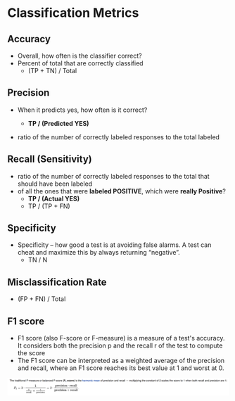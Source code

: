 # Classification Metrics

## Accuracy
- Overall, how often is the classifier correct?
- Percent of total that are correctly classified
    - (TP + TN) / Total 
    
## Precision
- When it predicts yes, how often is it correct?
    - **TP / (Predicted YES)**
    
- ratio of the number of correctly labeled responses to the total labeled

## Recall (Sensitivity)
- ratio of the number of correctly labeled responses to the total that should have been labeled
- of all the ones that were **labeled POSITIVE**, which were **really Positive**?
    - **TP / (Actual YES)**    
    - TP / (TP + FN)

## Specificity
- Specificity – how good a test is at avoiding false alarms. A test can cheat and maximize this by always returning “negative”.
    - TN / N

## Misclassification Rate
- (FP + FN) / Total


## F1 score
- F1 score (also F-score or F-measure) is a measure of a test's accuracy. It considers both the precision p and the recall r of the test to compute the score
- The F1 score can be interpreted as a weighted average of the precision and recall, where an F1 score reaches its best value at 1 and worst at 0.

![f1.png](images/f1.png)



